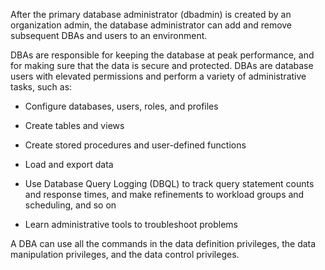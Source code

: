 After the primary database administrator (dbadmin) is created by an organization admin, the database administrator can add and remove subsequent DBAs and users to an environment.

DBAs are responsible for keeping the database at peak performance, and for making sure that the data is secure and protected. DBAs are database users with elevated permissions and perform a variety of administrative tasks, such as:

-   Configure databases, users, roles, and profiles


-   Create tables and views


-   Create stored procedures and user-defined functions


-   Load and export data


-   Use Database Query Logging (DBQL) to track query statement counts and response times, and make refinements to workload groups and scheduling, and so on


-   Learn administrative tools to troubleshoot problems


A DBA can use all the commands in the data definition privileges, the data manipulation privileges, and the data control privileges.

